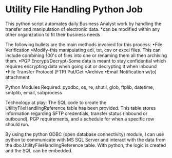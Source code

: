 # Utility File Handling Python Job

This python script automates daily Business Analyst work by handling the transfer and manipulation of electronic data.
*can be modified within any other organization to fit their business needs

The following bullets are the main methods involved for this process:
•File Verification
•Modify-this manipulating edi, txt, csv or excel files. This can include combining 100's of files into one or renaming them all then archiving them.
•PGP Encrypt/Decrypt-Some data is meant to stay confidential which requires encrypting data when going out or decrypting it when inbound
•File Transfer Protocol (FTP) Put/Get
•Archive
•Email Notification w/(o) attachment

Python Modules Required:
pyodbc, os, re, shutil, glob, ftplib, datetime, smtplib, email, subprocess

Technology at play: 
The SQL code to create the UtilityFileHandlingReference table has been provided. This table stores information regarding  SFTP credentials, transfer status (inbound or outbound), PGP requirements, and a schedule for when a specific row should run.

By using the python ODBC (open database connectivity) module, I can use python to communicate with MS SQL Server and interact with the data from the dbo.UtilityFileHandlingReference table. With python, the logic is created and the SQL can be embedded.
